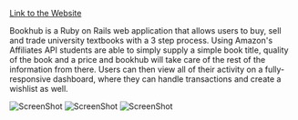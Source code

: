 [Link to the Website](http://boookhub.herokuapp.com)

Bookhub is a Ruby on Rails web application that allows users to buy, sell and trade university textbooks with a 3 step process. Using Amazon's Affiliates API students are able to simply supply a simple book title, quality of the book and a price and bookhub will take care of the rest of the information from there. Users can then view all of their activity on a fully-responsive dashboard, where they can handle transactions and create a wishlist as well.

![ScreenShot](https://cloud.githubusercontent.com/assets/5783423/3639861/9f5beb10-108b-11e4-8db2-0cee5e5c30ec.png)
![ScreenShot](https://cloud.githubusercontent.com/assets/5783423/3639879/8339c668-108c-11e4-9874-8d93ff638fa3.png)
![ScreenShot](https://cloud.githubusercontent.com/assets/5783423/3639863/acb0dd5c-108b-11e4-8e41-81e212058fc7.png)

